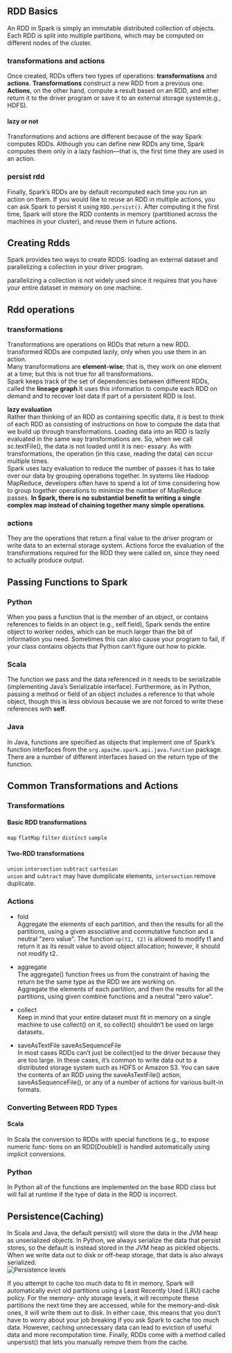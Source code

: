 ## RDD Basics  
An RDD in Spark is simply an immutable distributed collection of objects. Each
RDD is split into multiple partitions, which may be computed on different nodes
of the cluster. 

### transformations and actions  
Once created, RDDs offers two types of operations: **transformations** and
**actions**. **Transformations** construct a new RDD from a previous one.
**Actions**, on the other hand, compute a result based on an RDD, and either
return it to the driver program or save it to an external storage system(e.g.,
HDFS).

#### lazy or not   
Transformations and actions are different because of the way Spark computes
RDDs. Although you can define new RDDs any time, Spark computes them only in
a lazy fashion—that is, the first time they are used in an action.

### persist rdd  
Finally, Spark’s RDDs are by default recomputed each time you run an action on
them. If you would like to reuse an RDD in multiple actions, you can ask Spark
to persist it using ```RDD.persist()```.  After computing it the first time,
Spark will store the RDD contents in memory (partitioned across the machines in
your cluster), and reuse them in future actions. 


## Creating Rdds   
Spark provides two ways to create RDDS: loading an external dataset and
parallelizing a collection in your driver program.   

    
parallelizing a collection is not widely used since it requires that you have
your entire dataset in memory on one machine.


## Rdd operations

### transformations  
Transformations are operations on RDDs that return a new RDD.
transformed RDDs are computed lazily, only when you use them in an action.  
Many transformations are **element-wise**; that is, they work on one element at
a time; but this is not true for all transformations.  
Spark keeps track of the set of dependencies between different RDDs, called the
**lineage graph**.It uses this information to compute each RDD on demand and to
recover lost data if part of a persistent RDD is lost. 

**lazy evaluation**   
Rather than thinking of an RDD as containing specific data, it is best to think
of each RDD as consisting of instructions on how to compute the data that we
build up through transformations. Loading data into an RDD is lazily evaluated
in the same way transformations are. So, when we call sc.textFile(), the data
is not loaded until it is nec‐ essary. As with transformations, the operation
(in this case, reading the data) can occur multiple times.  
Spark uses lazy evaluation to reduce the number of passes it has to take over
our data by grouping operations together. In systems like Hadoop MapReduce,
developers often have to spend a lot of time considering how to group together
operations to minimize the number of MapReduce passes. **In Spark, there is no
substantial benefit to writing a single complex map instead of chaining together
many simple operations**. 

### actions  
They are the operations that return a final value to the driver program or write
data to an external storage system. Actions force the evaluation of the
transformations required for the RDD they were called on, since they need to
actually produce output.   

## Passing Functions to Spark  
### Python
When you pass a function that is the member of an object, or contains references
to fields in an object (e.g., self.field), Spark sends the entire object to
worker nodes, which can be much larger than the bit of information you need. 
Sometimes this can also cause your program to fail, if your class
contains objects that Python can’t figure out how to pickle.

### Scala   
The function we pass and the data referenced in it needs to be serializable
(implementing Java’s Serializable interface). Furthermore, as in Python, passing
a method or field of an object includes a reference to that whole object, though
this is less obvious because we are not forced to write these references with
**self**.

### Java  
In Java, functions are specified as objects that implement one of Spark’s
function interfaces from the ```org.apache.spark.api.java.function``` package. There
are a number of different interfaces based on the return type of the function.


## Common Transformations and Actions   
### Transformations  
#### Basic RDD transformations   
```map``` ```flatMap```  ```filter```  ```distinct```   ```sample```
#### Two-RDD transformations   
```union```  ```intersection```  ```subtract```  ```cartesian```    
```union``` and ```subtract``` may have dumplicate elements, ```intersection```
remove duplicate.

### Actions   
+   fold   
Aggregate the elements of each partition, and then the results for all the
partitions, using a given associative and commutative function and a neutral
"zero value". The function ```op(t1, t2)``` is allowed to modify t1 and return it as
its result value to avoid object allocation; however, it should not modify t2.

+   aggregate  
The aggregate() function frees us from the constraint of having the return be
the same type as the RDD we are working on.  
Aggregate the elements of each partition, and then the results for all the
partitions, using given combine functions and a neutral "zero value".

+   collect  
Keep in mind that your entire dataset must fit in memory on a single machine to
use collect() on it, so collect() shouldn’t be used on large datasets.

+   saveAsTextFile saveAsSequenceFile  
In most cases RDDs can’t just be collect()ed to the driver because they are too
large. In these cases, it’s common to write data out to a distributed storage
system such as HDFS or Amazon S3. You can save the contents of an RDD using the
saveAsTextFile() action, saveAsSequenceFile(), or any of a number of actions for
various built-in formats. 

### Converting Between RDD Types  
#### Scala  
In Scala the conversion to RDDs with special functions (e.g., to expose numeric
func‐ tions on an RDD[Double]) is handled automatically using implicit conversions.     
### Python   
In Python all of the functions are implemented on the base RDD class but will
fail at runtime if the type of data in the RDD is incorrect.


## Persistence(Caching)   
In Scala and Java, the default persist() will store the data in
the JVM heap as unserialized objects. In Python, we always serialize the data
that persist stores, so the default is instead stored in the JVM heap as pickled
objects. When we write data out to disk or off-heap storage, that data is also
always serialized.    
![Persistence levels](chapter3_persistence_levels.png)

If you attempt to cache too much data to fit in memory, Spark will automatically
evict old partitions using a Least Recently Used (LRU) cache policy. For the
memory- only storage levels, it will recompute these partitions the next time
they are accessed, while for the memory-and-disk ones, it will write them out to
disk. In either case, this means that you don’t have to worry about your job
breaking if you ask Spark to cache too much data. However, caching unnecessary
data can lead to eviction of useful data and more recomputation time.
Finally, RDDs come with a method called unpersist() that lets you manually
remove them from the cache.
